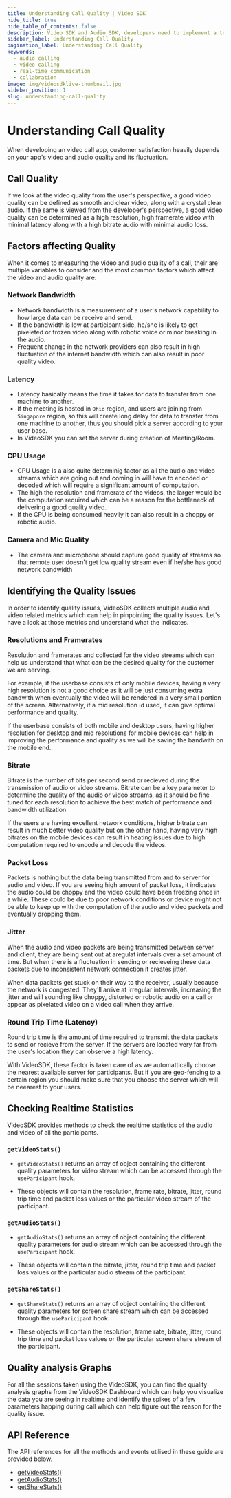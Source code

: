 ```yaml
---
title: Understanding Call Quality | Video SDK
hide_title: true
hide_table_of_contents: false
description: Video SDK and Audio SDK, developers need to implement a token server. This requires efforts on both the front-end and backend.
sidebar_label: Understanding Call Quality
pagination_label: Understanding Call Quality
keywords:
  - audio calling
  - video calling
  - real-time communication
  - collabration
image: img/videosdklive-thumbnail.jpg
sidebar_position: 1
slug: understanding-call-quality
---
```


# Understanding Call Quality

When developing an video call app, customer satisfaction heavily depends on your app's video and audio quality and its fluctuation.

## Call Quality

If we look at the video quality from the user's perspective, a good video quality can be defined as smooth and clear video, along with a crystal clear audio. If the same is viewed from the developer's perspective, a good video quality can be determined as a high resolution, high framerate video with minimal latency along with a high bitrate audio with minimal audio loss.

## Factors affecting Quality

When it comes to measuring the video and audio quality of a call, their are multiple variables to consider and the most common factors which affect the video and audio quality are:

### Network Bandwidth

- Network bandwidth is a measurement of a user's network capability to how large data can be receive and send.
- If the bandwidth is low at participant side, he/she is likely to get pixeleted or frozen video along with robotic voice or minor breaking in the audio.
- Frequent change in the network providers can also result in high fluctuation of the internet bandwidth which can also result in poor quality video.

### Latency

- Latency basically means the time it takes for data to transfer from one machine to another.
- If the meeting is hosted in `Ohio` region, and users are joining from `Singapore` region, so this will create long delay for data to transfer from one machine to another, thus you should pick a server according to your user base.
- In VideoSDK you can set the server during creation of Meeting/Room.

### CPU Usage

- CPU Usage is a also quite determinig factor as all the audio and video streams which are going out and coming in will have to encoded or decoded which will require a significant amount of computation.
- The high the resolution and framerate of the videos, the larger would be the computation required which can be a reason for the bottleneck of delivering a good quality video.
- If the CPU is being consumed heavily it can also result in a choppy or robotic audio.

### Camera and Mic Quality

- The camera and microphone should capture good quality of streams so that remote user doesn't get low quality stream even if he/she has good network bandwidth

## Identifying the Quality Issues

In order to identify quality issues, VideoSDK collects multiple audio and video related metrics which can help in pinpointing the quality issues. Let's have a look at those metrics and understand what the indicates.

### Resolutions and Framerates

Resolution and framerates and collected for the video streams which can help us understand that what can be the desired quality for the customer we are serving.

For example, if the userbase consists of only mobile devices, having a very high resolution is not a good choice as it will be just consuming extra bandwith when eventually the video will be rendered in a very small portion of the screen. Alternatively, if a mid resolution id used, it can give optimal performance and quality.

If the userbase consists of both mobile and desktop users, having higher resolution for desktop and mid resolutions for mobile devices can help in improving the performance and quality as we will be saving the bandwith on the mobile end..

### Bitrate

Bitrate is the number of bits per second send or recieved during the transmission of audio or video streams. Bitrate can be a key parameter to determine the quality of the audio or video streams, as it should be fine tuned for each resolution to achieve the best match of performance and bandwidth utilization.

If the users are having excellent network conditions, higher bitrate can result in much better video quality but on the other hand, having very high bitrates on the mobile devices can result in heating issues due to high computation required to encode and decode the videos.

### Packet Loss

Packets is nothing but the data being transmitted from and to server for audio and video. If you are seeing high amount of packet loss, it indicates the audio could be choppy and the video could have been freezing once in a while. These could be due to poor network conditions or device might not be able to keep up with the computation of the audio and video packets and eventually dropping them.

### Jitter

When the audio and video packets are being transmitted between server and client, they are being sent out at aregulat intervals over a set amount of time. But when there is a fluctuation in sending or recieveing these data packets due to inconsistent network connection it creates jitter.

When data packets get stuck on their way to the receiver, usually because the network is congested. They'll arrive at irregular intervals, increasing the jitter and will sounding like choppy, distorted or robotic audio on a call or appear as pixelated video on a video call when they arrive.

### Round Trip Time (Latency)

Round trip time is the amount of time required to transmit the data packets to send or recieve from the server. If the servers are located very far from the user's location they can observe a high latency.

With VideoSDK, these factor is taken care of as we automattically choose the nearest available server for participants. But if you are geo-fencing to a certain region you should make sure that you choose the server which will be neearest to your users.

## Checking Realtime Statistics

VideoSDK provides methods to check the realtime statistics of the audio and video of all the participants.

### `getVideoStats()`

- `getVideoStats()` returns an array of object containing the different quality parameters for video stream which can be accessed through the `useParicipant` hook.

- These objects will contain the resolution, frame rate, bitrate, jitter, round trip time and packet loss values or the particular video stream of the participant.

### `getAudioStats()`

- `getAudioStats()` returns an array of object containing the different quality parameters for audio stream which can be accessed through the `useParicipant` hook.

- These objects will contain the bitrate, jitter, round trip time and packet loss values or the particular audio stream of the participant.

### `getShareStats()`

- `getShareStats()` returns an array of object containing the different quality parameters for screen share stream which can be accessed through the `useParicipant` hook.

- These objects will contain the resolution, frame rate, bitrate, jitter, round trip time and packet loss values or the particular screen share stream of the participant.

## Quality analysis Graphs

For all the sessions taken using the VideoSDK, you can find the quality analysis graphs from the VideoSDK Dashboard which can help you visualize the data you are seeing in realtime and identify the spikes of a few parameters happing during call which can help figure out the reason for the quality issue.

## API Reference

The API references for all the methods and events utilised in these guide are provided below.

- [getVideoStats()](/react/api/sdk-reference/use-participant/methods#getvideostats)
- [getAudioStats()](/react/api/sdk-reference/use-participant/methods#getaudiostats)
- [getShareStats()](/react/api/sdk-reference/use-participant/methods#getsharestats)
